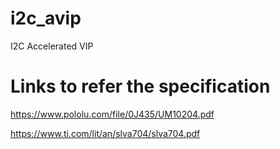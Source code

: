 # i2c_avip
I2C Accelerated VIP

# Links to refer the specification
https://www.pololu.com/file/0J435/UM10204.pdf

https://www.ti.com/lit/an/slva704/slva704.pdf



